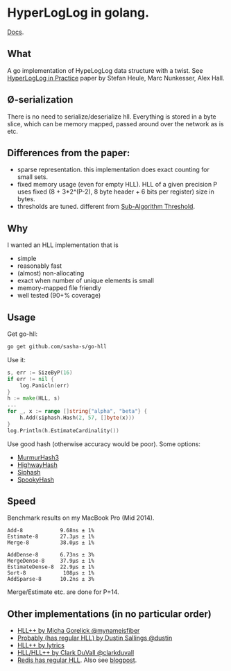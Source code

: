 # HyperLogLog in golang.
[Docs](https://godoc.org/github.com/sasha-s/go-hll).

## What
A go implementation of HypeLogLog data structure with a twist.
See [HyperLogLog in Practice](http://research.google.com/pubs/pub40671.html) paper by Stefan Heule, Marc Nunkesser, Alex Hall.

## Ø-serialization
There is no need to serialize/deserialize hll.
Everything is stored in a byte slice, which can be memory mapped, passed around over the network as is etc.

## Differences from the paper:
* sparse representation. this implementation does exact counting for small sets.
* fixed memory usage (even for empty HLL). HLL of a given precision P uses fixed (8 + 3*2^(P-2), 8 byte header + 6 bits per register) size in bytes.
* thresholds are tuned. different from [Sub-Algorithm Threshold](https://docs.google.com/document/d/1gyjfMHy43U9OWBXxfaeG-3MjGzejW1dlpyMwEYAAWEI/view?fullscreen#heading=h.nd379k1fxnux).

## Why
I wanted an HLL implementation that is

* simple
* reasonably fast
* (almost) non-allocating
* exact when number of unique elements is small
* memory-mapped file friendly
* well tested (90+% coverage)

## Usage
Get go-hll:
```sh
go get github.com/sasha-s/go-hll
```

Use it:
```go
s, err := SizeByP(16)
if err != nil {
	log.Panicln(err)
}
h := make(HLL, s)
...
for _, x := range []string{"alpha", "beta"} {
	h.Add(siphash.Hash(2, 57, []byte(x)))
}
log.Println(h.EstimateCardinality())
```

Use good hash (otherwise accuracy would be poor). Some options:

* [MurmurHash3](https://github.com/spaolacci/murmur3)
* [HighwayHash](https://github.com/dgryski/go-highway)
* [Siphash](https://github.com/dchest/siphash)
* [SpookyHash](https://github.com/dgryski/go-spooky)

## Speed

Benchmark results on my MacBook Pro (Mid 2014).

```
Add-8            9.68ns ± 1%
Estimate-8       27.3µs ± 1%
Merge-8          38.0µs ± 1%

AddDense-8       6.73ns ± 3%
MergeDense-8     37.9µs ± 1%
EstimateDense-8  22.9µs ± 1%
Sort-8            108µs ± 1%
AddSparse-8      10.2ns ± 3%
```

Merge/Estimate etc. are done for P=14.

## Other implementations (in no particular order)

* [HLL++ by Micha Gorelick @mynameisfiber](https://github.com/mynameisfiber/gohll)
* [Probably (has regular HLL) by Dustin Sallings @dustin](https://github.com/dustin/go-probably)
* [HLL++ by lytrics](https://github.com/lytics/hll)
* [HLL/HLL++ by Clark DuVall @clarkduvall](https://github.com/clarkduvall/hyperloglog)
* [Redis has regular HLL](http://download.redis.io/redis-stable/src/hyperloglog.c). Also see [blogpost](http://antirez.com/news/75).
